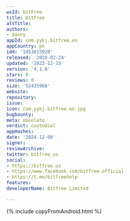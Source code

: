 ```yaml
---
wsId: bitFree
title: BitFree
altTitle: 
authors:
- danny
appId: com.yykj.bitfree.en
appCountry: ph
idd: '1453815920'
released: '2019-02-24'
updated: '2022-12-15'
version: '4.1.0'
stars: 0
reviews: 0
size: '52435968'
website: 
repository: 
issue: 
icon: com.yykj.bitfree.en.jpg
bugbounty: 
meta: obsolete
verdict: custodial
appHashes: 
date: '2024-12-08'
signer: 
reviewArchive: 
twitter: bitfree_us
social:
- https://bitfree.us
- https://www.facebook.com/bitfree.official
- https://t.me/bitfreehelp
features: 
developerName: Bitfree Limited

---
```


{% include copyFromAndroid.html %}
